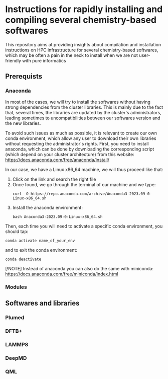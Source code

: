 # Instructions for rapidly installing and compiling several chemistry-based softwares
This repository aims at providing insights about compilation and installation instructions on HPC infrastructure for several chemistry-based softwares, which may be often a pain in the neck to install when we are not user-friendly with pure informatics

## Prerequists

### Anaconda
In most of the cases, we will try to install the softwares without having strong dependencies from the cluster libraries. This is mainly due to the fact that, several times, the libraries are updated by the cluster's administrators, leading sometimes to uncompatibilities between our softwares version and the new libraries. 

To avoid such issues as much as possible, it is relevant to create our own conda environment, which allow any user to download their own libraries without requesting the administrator's rights. First, you need to install anaconda, which can be done by downloading the corresponding script (which depend on your cluster architecture) from this website: https://docs.anaconda.com/free/anaconda/install/

In our case, we have a Linux x86_64 machine, we will thus proceed like that: 
1. Click on the link and search the right file
2. Once found, we go through the terminal of our machine and we type:
   ```
   curl -O https://repo.anaconda.com/archive/Anaconda3-2023.09-0-Linux-x86_64.sh
   ```
3. Install the anaconda environment:
   ```
   bash Anaconda3-2023.09-0-Linux-x86_64.sh
   ```

Then, each time you will need to activate a specific conda environment, you should tap:
```
conda activate name_of_your_env
```
and to exit the conda environment:
```
conda deactivate
```

[!NOTE] Instead of anaconda you can also do the same with miniconda: https://docs.anaconda.com/free/miniconda/index.html

### Modules

## Softwares and libraries

### Plumed

### DFTB+

### LAMMPS

### DeepMD

### QML
